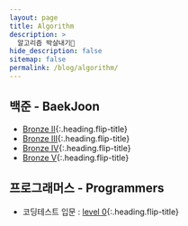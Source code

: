 ```yaml
---
layout: page
title: Algorithm
description: >
  알고리즘 박살내기🔗
hide_description: false
sitemap: false
permalink: /blog/algorithm/
---
```


## 백준 - BaekJoon

- [Bronze II]{:.heading.flip-title}
- [Bronze III]{:.heading.flip-title}
- [Bronze IV]{:.heading.flip-title}
- [Bronze V]{:.heading.flip-title}

## 프로그래머스 - Programmers

- 코딩테스트 입문 : [level 0]{:.heading.flip-title}

[Bronze II]: /blog/algorithm/bronze-ii/
[Bronze III]: /blog/algorithm/bronze-iii/
[Bronze IV]: /blog/algorithm/bronze-iv/
[Bronze V]: /blog/algorithm/bronze-v/
[level 0]: /blog/algorithm/level-0/